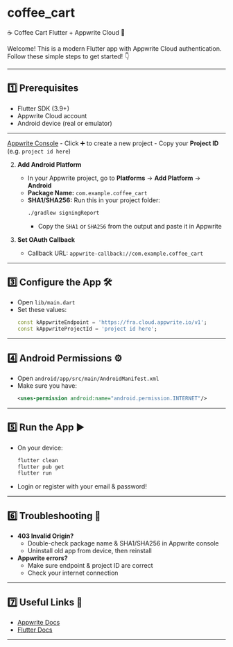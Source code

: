 # coffee_cart

☕️ Coffee Cart Flutter + Appwrite Cloud 🚀

Welcome! This is a modern Flutter app with Appwrite Cloud authentication. Follow these simple steps to get started! 👇

---

## 1️⃣ Prerequisites
- Flutter SDK (3.9+)
- Appwrite Cloud account 
- Android device (real or emulator)

---

[Appwrite Console](https://cloud.appwrite.io)
	 - Click ➕ to create a new project
	 - Copy your **Project ID** (e.g. `project id here`)

2. **Add Android Platform**
	 - In your Appwrite project, go to **Platforms** → **Add Platform** → **Android**
	 - **Package Name:** `com.example.coffee_cart`
	 - **SHA1/SHA256:** Run this in your project folder:
		 ```sh
		 ./gradlew signingReport
		 ```
		 - Copy the `SHA1` or `SHA256` from the output and paste it in Appwrite

3. **Set OAuth Callback**
	 - Callback URL: `appwrite-callback://com.example.coffee_cart`

---

## 3️⃣ Configure the App 🛠️
- Open `lib/main.dart`
- Set these values:
	```dart
	const kAppwriteEndpoint = 'https://fra.cloud.appwrite.io/v1';
	const kAppwriteProjectId = 'project id here';
	```

---

## 4️⃣ Android Permissions ⚙️
- Open `android/app/src/main/AndroidManifest.xml`
- Make sure you have:
	```xml
	<uses-permission android:name="android.permission.INTERNET"/>
	```

---

## 5️⃣ Run the App ▶️
- On your device:
	```sh
	flutter clean
	flutter pub get
	flutter run
	```
- Login or register with your email & password!

---

## 6️⃣ Troubleshooting 🛟
- **403 Invalid Origin?**
	- Double-check package name & SHA1/SHA256 in Appwrite console
	- Uninstall old app from device, then reinstall
- **Appwrite errors?**
	- Make sure endpoint & project ID are correct
	- Check your internet connection

---

## 7️⃣ Useful Links 🔗
- [Appwrite Docs](https://appwrite.io/docs)
- [Flutter Docs](https://docs.flutter.dev)

---

